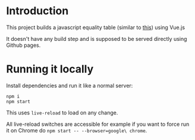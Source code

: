 # Introduction

This project builds a javascript equality table (similar to [this](https://dorey.github.io/JavaScript-Equality-Table/)) using Vue.js

It doesn't have any build step and is supposed to be served directly using Github pages.

# Running it locally

Install dependencies and run it like a normal server:

````
npm i
npm start
````

This uses `live-reload` to load on any change.

All live-reload switches are accessible
for example if you want to force run it on Chrome do `npm start -- --browser=google\ chrome`.